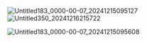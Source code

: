 
![Untitled183_0000-00-07_20241215095127](https://github.com/user-attachments/assets/ff873ed9-04d8-4d2b-bfa1-e4cce0b7bc8c)
![Untitled350_20241216215722](https://github.com/user-attachments/assets/a436ddd6-25bd-4f01-8892-48e9ca4462f7)


![Untitled183_0000-00-07_20241215095608](https://github.com/user-attachments/assets/13e78197-8338-4710-a71c-1685a50d9f66)
